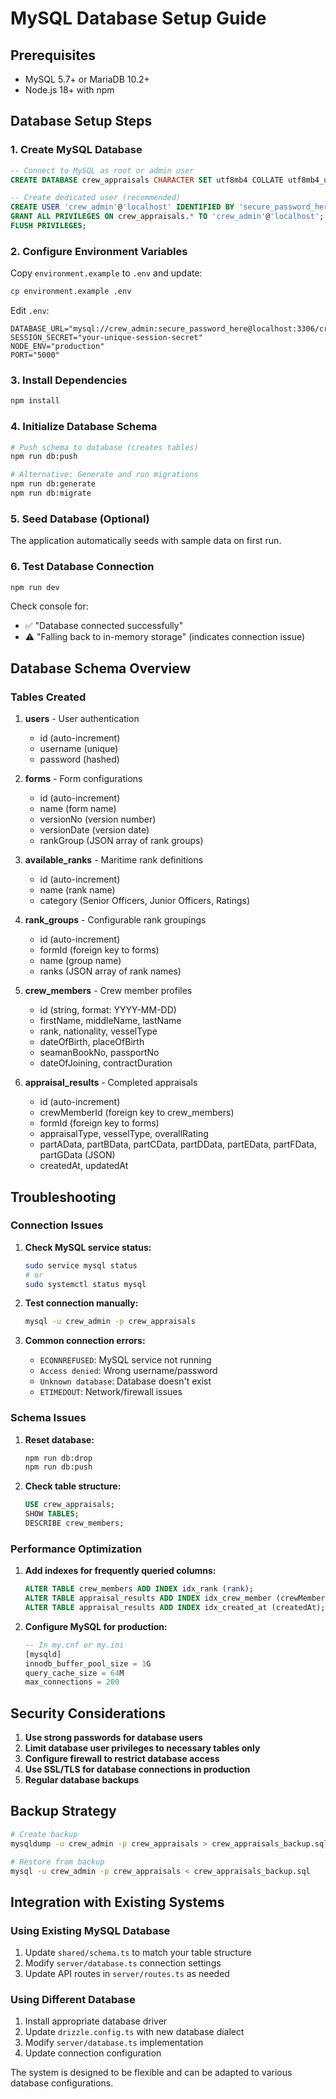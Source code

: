 # MySQL Database Setup Guide

## Prerequisites
- MySQL 5.7+ or MariaDB 10.2+
- Node.js 18+ with npm

## Database Setup Steps

### 1. Create MySQL Database
```sql
-- Connect to MySQL as root or admin user
CREATE DATABASE crew_appraisals CHARACTER SET utf8mb4 COLLATE utf8mb4_unicode_ci;

-- Create dedicated user (recommended)
CREATE USER 'crew_admin'@'localhost' IDENTIFIED BY 'secure_password_here';
GRANT ALL PRIVILEGES ON crew_appraisals.* TO 'crew_admin'@'localhost';
FLUSH PRIVILEGES;
```

### 2. Configure Environment Variables
Copy `environment.example` to `.env` and update:
```bash
cp environment.example .env
```

Edit `.env`:
```env
DATABASE_URL="mysql://crew_admin:secure_password_here@localhost:3306/crew_appraisals"
SESSION_SECRET="your-unique-session-secret"
NODE_ENV="production"
PORT="5000"
```

### 3. Install Dependencies
```bash
npm install
```

### 4. Initialize Database Schema
```bash
# Push schema to database (creates tables)
npm run db:push

# Alternative: Generate and run migrations
npm run db:generate
npm run db:migrate
```

### 5. Seed Database (Optional)
The application automatically seeds with sample data on first run.

### 6. Test Database Connection
```bash
npm run dev
```

Check console for:
- ✅ "Database connected successfully"
- ⚠️ "Falling back to in-memory storage" (indicates connection issue)

## Database Schema Overview

### Tables Created
1. **users** - User authentication
   - id (auto-increment)
   - username (unique)
   - password (hashed)

2. **forms** - Form configurations
   - id (auto-increment)
   - name (form name)
   - versionNo (version number)
   - versionDate (version date)
   - rankGroup (JSON array of rank groups)

3. **available_ranks** - Maritime rank definitions
   - id (auto-increment)
   - name (rank name)
   - category (Senior Officers, Junior Officers, Ratings)

4. **rank_groups** - Configurable rank groupings
   - id (auto-increment)
   - formId (foreign key to forms)
   - name (group name)
   - ranks (JSON array of rank names)

5. **crew_members** - Crew member profiles
   - id (string, format: YYYY-MM-DD)
   - firstName, middleName, lastName
   - rank, nationality, vesselType
   - dateOfBirth, placeOfBirth
   - seamanBookNo, passportNo
   - dateOfJoining, contractDuration

6. **appraisal_results** - Completed appraisals
   - id (auto-increment)
   - crewMemberId (foreign key to crew_members)
   - formId (foreign key to forms)
   - appraisalType, vesselType, overallRating
   - partAData, partBData, partCData, partDData, partEData, partFData, partGData (JSON)
   - createdAt, updatedAt

## Troubleshooting

### Connection Issues
1. **Check MySQL service status:**
   ```bash
   sudo service mysql status
   # or
   sudo systemctl status mysql
   ```

2. **Test connection manually:**
   ```bash
   mysql -u crew_admin -p crew_appraisals
   ```

3. **Common connection errors:**
   - `ECONNREFUSED`: MySQL service not running
   - `Access denied`: Wrong username/password
   - `Unknown database`: Database doesn't exist
   - `ETIMEDOUT`: Network/firewall issues

### Schema Issues
1. **Reset database:**
   ```bash
   npm run db:drop
   npm run db:push
   ```

2. **Check table structure:**
   ```sql
   USE crew_appraisals;
   SHOW TABLES;
   DESCRIBE crew_members;
   ```

### Performance Optimization
1. **Add indexes for frequently queried columns:**
   ```sql
   ALTER TABLE crew_members ADD INDEX idx_rank (rank);
   ALTER TABLE appraisal_results ADD INDEX idx_crew_member (crewMemberId);
   ALTER TABLE appraisal_results ADD INDEX idx_created_at (createdAt);
   ```

2. **Configure MySQL for production:**
   ```sql
   -- In my.cnf or my.ini
   [mysqld]
   innodb_buffer_pool_size = 1G
   query_cache_size = 64M
   max_connections = 200
   ```

## Security Considerations

1. **Use strong passwords for database users**
2. **Limit database user privileges to necessary tables only**
3. **Configure firewall to restrict database access**
4. **Use SSL/TLS for database connections in production**
5. **Regular database backups**

## Backup Strategy
```bash
# Create backup
mysqldump -u crew_admin -p crew_appraisals > crew_appraisals_backup.sql

# Restore from backup
mysql -u crew_admin -p crew_appraisals < crew_appraisals_backup.sql
```

## Integration with Existing Systems

### Using Existing MySQL Database
1. Update `shared/schema.ts` to match your table structure
2. Modify `server/database.ts` connection settings
3. Update API routes in `server/routes.ts` as needed

### Using Different Database
1. Install appropriate database driver
2. Update `drizzle.config.ts` with new database dialect
3. Modify `server/database.ts` implementation
4. Update connection configuration

The system is designed to be flexible and can be adapted to various database configurations.